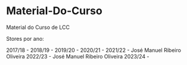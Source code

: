 # Material-Do-Curso
Material do Curso de LCC

Stores por ano:

2017/18 -
2018/19 - 
2019/20 -
2020/21 -
2021/22 - José Manuel Ribeiro Oliveira
2022/23 - José Manuel Ribeiro Oliveira
2023/24 -
